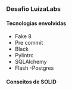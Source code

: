 ### Desafio LuizaLabs
#### Tecnologias envolvidas

- Fake 8
- Pre commit
- Black
- Pylintrc
- SQLAlchemy
- Flash
-Postgres

#### Conseitos de SOLID
